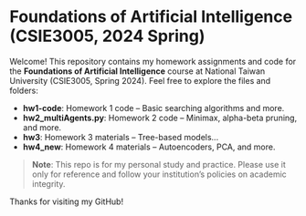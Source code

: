 # Foundations of Artificial Intelligence (CSIE3005, 2024 Spring)

Welcome! This repository contains my homework assignments and code for the **Foundations of Artificial Intelligence** course at National Taiwan University (CSIE3005, Spring 2024). Feel free to explore the files and folders:

- **hw1-code**: Homework 1 code – Basic searching algorithms and more.
- **hw2_multiAgents.py**: Homework 2 code – Minimax, alpha-beta pruning, and more.
- **hw3**: Homework 3 materials – Tree-based models...
- **hw4_new**: Homework 4 materials – Autoencoders, PCA, and more.

> **Note**: This repo is for my personal study and practice. Please use it only for reference and follow your institution’s policies on academic integrity.

Thanks for visiting my GitHub!
